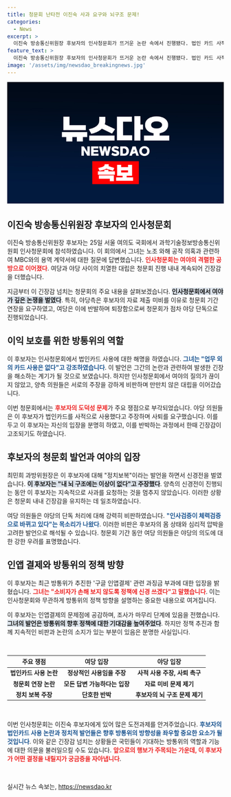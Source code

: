 ```yaml
---
title: 청문회 난타전 이진숙 사과 요구와 뇌구조 문제!
categories:
  - News
excerpt: >
  이진숙 방송통신위원장 후보자의 인사청문회가 뜨거운 논란 속에서 진행됐다. 법인 카드 사적 사용과 노조 와해 의혹이 쟁점으로 떠오르며 여야 간 대치가 날카로워졌고, 후보자는 강력히 반박했다. 정국의 긴장감이 고조되는 가운데, 그가 과연 청문회를 통과할 수 있을지 귀추가 주목된다.
feature_text: >
  이진숙 방송통신위원장 후보자의 인사청문회가 뜨거운 논란 속에서 진행됐다. 법인 카드 사적 사용과 노조 와해 의혹이 쟁점으로 떠오르며 여야 간 대치가 날카로워졌고, 후보자는 강력히 반박했다. 정국의 긴장감이 고조되는 가운데, 그가 과연 청문회를 통과할 수 있을지 귀추가 주목된다.
image: '/assets/img/newsdao_breakingnews.jpg'
---
```


<p><img src="/assets/img/newsdao_breakingnews.jpg" alt="koreaapp 속보" /></p>

<h2 data-ke-size="size26">이진숙 방송통신위원장 후보자의 인사청문회</h2>

<p data-ke-size="size16">이진숙 방송통신위원장 후보자는 25일 서울 여의도 국회에서 과학기술정보방송통신위원회 인사청문회에 참석하였습니다. 이 회의에서 그녀는 노조 와해 공작 의혹과 관련하여 MBC와의 용역 계약서에 대한 질문에 답변했습니다. <b><span style="color: #ee2323;">인사청문회는 여야의 격렬한 공방으로 이어졌다</span></b>. 여당과 야당 사이의 치열한 대립은 청문회 진행 내내 계속되어 긴장감을 더했습니다.</p>

<p data-ke-size="size16">지금부터 이 긴장감 넘치는 청문회의 주요 내용을 살펴보겠습니다. <b><span style="background-color: #21538527;">인사청문회에서 여야가 깊은 논쟁을 벌였다</span></b>. 특히, 야당측은 후보자의 자료 제출 미비를 이유로 청문회 기간 연장을 요구하였고, 여당은 이에 반발하며 퇴장함으로써 청문회가 점차 야당 단독으로 진행되었습니다.</p>

<h2 data-ke-size="size26">이익 보호를 위한 방통위의 역할</h2>

<p data-ke-size="size16">이 후보자는 인사청문회에서 법인카드 사용에 대한 해명을 하였습니다. <b><span style="color: #1a5490;">그녀는 "업무 외의 카드 사용은 없다"고 강조하였습니다</span></b>. 이 발언은 그간의 논란과 관련하여 발생한 긴장을 해소하는 계기가 될 것으로 보였습니다. 하지만 인사청문회에서 여야의 질의가 끊이지 않았고, 양측 의원들은 서로의 주장을 강하게 비판하며 만만치 않은 대립을 이어갔습니다.</p>

<p data-ke-size="size16">이번 청문회에서는 <b><span style="color: #ee2323;">후보자의 도덕성 문제</span></b>가 주요 쟁점으로 부각되었습니다. 야당 의원들은 이 후보자가 법인카드를 사적으로 사용했다고 주장하며 사퇴를 요구했습니다. 이를 두고 이 후보자는 자신의 입장을 분명히 하였고, 이를 반박하는 과정에서 한때 긴장감이 고조되기도 하였습니다.</p>

<h2 data-ke-size="size26">후보자의 청문회 발언과 여야의 입장</h2>

<p data-ke-size="size16">최민희 과방위원장은 이 후보자에 대해 "정치보복"이라는 발언을 하면서 신경전을 벌였습니다. <b><span style="background-color: #21538527;">이 후보자는 "내 뇌 구조에는 이상이 없다"고 주장했다</span></b>. 양측의 신경전이 진행되는 동안 이 후보자는 지속적으로 사과를 요청하는 것을 멈추지 않았습니다. 이러한 상황은 청문회 내내 긴장감을 유지하는 데 일조하였습니다.</p>

<p data-ke-size="size16">여당 의원들은 야당의 단독 처리에 대해 강력히 비판하였습니다. <b><span style="color: #1a5490;">"인사검증이 체력검증으로 바뀌고 있다"는 목소리가 나왔다</span></b>. 이러한 비판은 후보자의 몸 상태와 심리적 압박을 고려한 발언으로 해석될 수 있습니다. 청문회 기간 동안 여당 의원들은 야당의 의도에 대한 강한 우려를 표명했습니다.</p>

<h2 data-ke-size="size26">인앱 결제와 방통위의 정책 방향</h2>

<p data-ke-size="size16">이 후보자는 최근 방통위가 추진한 '구글 인앱결제' 관련 과징금 부과에 대한 입장을 밝혔습니다. <b><span style="color: #ee2323;">그녀는 "소비자가 손해 보지 않도록 정책에 신경 쓰겠다"고 말했습니다</span></b>. 이는 인사청문회와 무관하게 방통위의 정책 방향을 설명하는 중요한 내용으로 여겨집니다.</p>

<p data-ke-size="size16">이 후보자는 인앱결제의 문제점에 공감하며, 조사가 마무리 단계에 있음을 전했습니다. <b><span style="background-color: #21538527;">그녀의 발언은 방통위의 향후 정책에 대한 기대감을 높여주었다</span></b>. 하지만 정책 추진과 함께 지속적인 비판과 논란의 소지가 있는 부분이 있음은 분명한 사실입니다.</p>

<p data-ke-size="size16">&nbsp;</p>

<table style="width: 100%; border-collapse: collapse;">
  <thead>
    <tr>
      <th style="text-align: center; height: 17px;"><b>주요 쟁점</b></th>
      <th style="text-align: center; height: 17px;"><b>여당 입장</b></th>
      <th style="text-align: center; height: 17px;"><b>야당 입장</b></th>
    </tr>
  </thead>
  <tbody>
    <tr>
      <td style="text-align: center; height: 17px;"><b>법인카드 사용 논란</b></td>
      <td style="text-align: center; height: 17px;"><b>정상적인 사용임을 주장</b></td>
      <td style="text-align: center; height: 17px;"><b>사적 사용 주장, 사퇴 촉구</b></td>
    </tr>
    <tr>
      <td style="text-align: center; height: 17px;"><b>청문회 연장 논란</b></td>
      <td style="text-align: center; height: 17px;"><b>모든 답변 가능하다는 입장</b></td>
      <td style="text-align: center; height: 17px;"><b>자료 미비 문제 제기</b></td>
    </tr>
    <tr>
      <td style="text-align: center; height: 17px;"><b>정치 보복 주장</b></td>
      <td style="text-align: center; height: 17px;"><b>단호한 반박</b></td>
      <td style="text-align: center; height: 17px;"><b>후보자의 뇌 구조 문제 제기</b></td>
    </tr>
  </tbody>
</table>

<p data-ke-size="size16">&nbsp;</p>

<p data-ke-size="size16">이번 인사청문회는 이진숙 후보자에게 있어 많은 도전과제를 안겨주었습니다. <b><span style="color: #1a5490;">후보자의 법인카드 사용 논란과 정치적 발언들은 향후 방통위의 방향성을 좌우할 중요한 요소가 될 것입니다</span></b>. 이와 같은 긴장감 넘치는 상황들은 국민들이 기대하는 방통위의 역할과 기능에 대한 의문을 불러일으킬 수도 있습니다. <b><span style="color: #ee2323;">앞으로의 행보가 주목되는 가운데, 이 후보자가 어떤 결정을 내릴지가 궁금증을 자아냅니다</span></b>.</p> 

<p data-ke-size="size16">&nbsp;</p>
실시간 뉴스 속보는, <a href="https://newsdao.kr" rel="dofollow">https://newsdao.kr</a>



